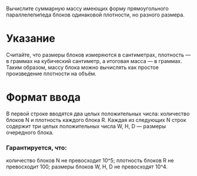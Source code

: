 Вычислите суммарную массу имеющих форму прямоугольного параллелепипеда блоков одинаковой плотности, но разного размера.

# Указание

Считайте, что размеры блоков измеряются в сантиметрах, плотность — в граммах на кубический сантиметр, а итоговая масса — в граммах. Таким образом, массу блока можно вычислять как простое произведение плотности на объём.

# Формат ввода

В первой строке вводятся два целых положительных числа: количество блоков N и плотность каждого блока R. Каждая из следующих N строк содержит три целых положительных числа W, H, D — размеры очередного блока.

### Гарантируется, что:

количество блоков N не превосходит 10^5;
плотность блоков R не превосходит 100;
размеры блоков W, H, D не превосходят 10^4.
